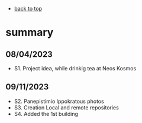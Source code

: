 

* [back to top](README.md)

# summary

## 08/04/2023
- S1. Project idea, while drinkig tea at Neos Kosmos

## 09/11/2023
- S2. Panepistimio Ippokratous photos
- S3. Creation Local and remote repositories
- S4. Added the 1st building